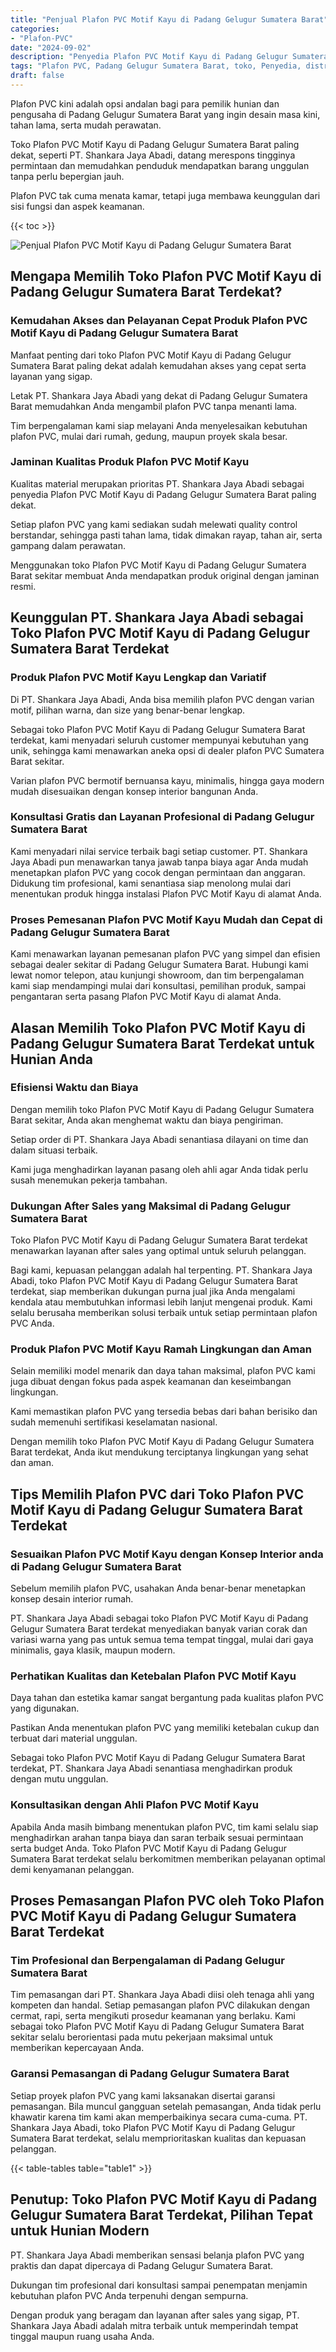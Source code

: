 ```yaml
---
title: "Penjual Plafon PVC Motif Kayu di Padang Gelugur Sumatera Barat"
categories: 
- "Plafon-PVC"
date: "2024-09-02"
description: "Penyedia Plafon PVC Motif Kayu di Padang Gelugur Sumatera Barat untuk rumah, kantor, dan ritel. Plafon berkualitas, pilihan motif, pilihan warna menarik, dengan jasa penempatan ditangani oleh tenaga ahli profesional serta kepastian resmi!|Servis penyediaan Plafon PVC Motif Kayu di Padang Gelugur Sumatera Barat untuk kebutuhan tempat tinggal, kantor, maupun toko, beserta produk berkualitas dan penempatan oleh teknisi berpengalaman dan jaminan resmi.|Pilihan Plafon PVC Motif Kayu di Padang Gelugur Sumatera Barat yang terbukti untuk rumah, kantor, dan ritel, dengan material terbaik dan instalasi dikerjakan oleh tim ahli serta jaminan resmi.|Distribusi Plafon PVC Motif Kayu di Padang Gelugur Sumatera Barat bagi tempat tinggal, office, serta toko, beserta material berkualitas dan instalasi ditangani oleh teknisi profesional, dilengkapi dengan kepastian resmi.}"
tags: "Plafon PVC, Padang Gelugur Sumatera Barat, toko, Penyedia, distributor"
draft: false
---
```


Plafon PVC kini adalah opsi andalan bagi para pemilik hunian dan pengusaha di Padang Gelugur Sumatera Barat yang ingin desain masa kini, tahan lama, serta mudah perawatan.

Toko Plafon PVC Motif Kayu di Padang Gelugur Sumatera Barat paling dekat, seperti PT. Shankara Jaya Abadi, datang merespons tingginya permintaan dan memudahkan penduduk mendapatkan barang unggulan tanpa perlu bepergian jauh.

Plafon PVC tak cuma menata kamar, tetapi juga membawa keunggulan dari sisi fungsi dan aspek keamanan.

{{< toc >}}

![Penjual Plafon PVC Motif Kayu di Padang Gelugur Sumatera Barat](/images/Plafon-PVC/Penjual-Plafon-PVC-Motif-Kayu-di-Padang-Gelugur-Sumatera-Barat.png)


## Mengapa Memilih Toko Plafon PVC Motif Kayu di Padang Gelugur Sumatera Barat Terdekat?

### Kemudahan Akses dan Pelayanan Cepat Produk Plafon PVC Motif Kayu di Padang Gelugur Sumatera Barat

Manfaat penting dari toko Plafon PVC Motif Kayu di Padang Gelugur Sumatera Barat paling dekat adalah kemudahan akses yang cepat serta layanan yang sigap.

Letak PT. Shankara Jaya Abadi yang dekat di Padang Gelugur Sumatera Barat memudahkan Anda mengambil plafon PVC tanpa menanti lama.

Tim berpengalaman kami siap melayani Anda menyelesaikan kebutuhan plafon PVC, mulai dari rumah, gedung, maupun proyek skala besar.

### Jaminan Kualitas Produk Plafon PVC Motif Kayu

Kualitas material merupakan prioritas PT. Shankara Jaya Abadi sebagai penyedia Plafon PVC Motif Kayu di Padang Gelugur Sumatera Barat paling dekat.

Setiap plafon PVC yang kami sediakan sudah melewati quality control berstandar, sehingga pasti tahan lama, tidak dimakan rayap, tahan air, serta gampang dalam perawatan.

Menggunakan toko Plafon PVC Motif Kayu di Padang Gelugur Sumatera Barat sekitar membuat Anda mendapatkan produk original dengan jaminan resmi.

## Keunggulan PT. Shankara Jaya Abadi sebagai Toko Plafon PVC Motif Kayu di Padang Gelugur Sumatera Barat Terdekat

### Produk Plafon PVC Motif Kayu Lengkap dan Variatif

Di PT. Shankara Jaya Abadi, Anda bisa memilih plafon PVC dengan varian motif, pilihan warna, dan size yang benar-benar lengkap.

Sebagai toko Plafon PVC Motif Kayu di Padang Gelugur Sumatera Barat terdekat, kami menyadari seluruh customer mempunyai kebutuhan yang unik, sehingga kami menawarkan aneka opsi di dealer plafon PVC Sumatera Barat sekitar.

Varian plafon PVC bermotif bernuansa kayu, minimalis, hingga gaya modern mudah disesuaikan dengan konsep interior bangunan Anda.

### Konsultasi Gratis dan Layanan Profesional di Padang Gelugur Sumatera Barat

Kami menyadari nilai service terbaik bagi setiap customer. PT. Shankara Jaya Abadi pun menawarkan tanya jawab tanpa biaya agar Anda mudah menetapkan plafon PVC yang cocok dengan permintaan dan anggaran. Didukung tim profesional, kami senantiasa siap menolong mulai dari menentukan produk hingga instalasi Plafon PVC Motif Kayu di alamat Anda.

### Proses Pemesanan Plafon PVC Motif Kayu Mudah dan Cepat di Padang Gelugur Sumatera Barat

Kami menawarkan layanan pemesanan plafon PVC yang simpel dan efisien sebagai dealer sekitar di Padang Gelugur Sumatera Barat. Hubungi kami lewat nomor telepon, atau kunjungi showroom, dan tim berpengalaman kami siap mendampingi mulai dari konsultasi, pemilihan produk, sampai pengantaran serta pasang Plafon PVC Motif Kayu di alamat Anda.

## Alasan Memilih Toko Plafon PVC Motif Kayu di Padang Gelugur Sumatera Barat Terdekat untuk Hunian Anda

### Efisiensi Waktu dan Biaya

Dengan memilih toko Plafon PVC Motif Kayu di Padang Gelugur Sumatera Barat sekitar, Anda akan menghemat waktu dan biaya pengiriman.

Setiap order di PT. Shankara Jaya Abadi senantiasa dilayani on time dan dalam situasi terbaik.

Kami juga menghadirkan layanan pasang oleh ahli agar Anda tidak perlu susah menemukan pekerja tambahan.

### Dukungan After Sales yang Maksimal di Padang Gelugur Sumatera Barat

Toko Plafon PVC Motif Kayu di Padang Gelugur Sumatera Barat terdekat menawarkan layanan after sales yang optimal untuk seluruh pelanggan.

Bagi kami, kepuasan pelanggan adalah hal terpenting. PT. Shankara Jaya Abadi, toko Plafon PVC Motif Kayu di Padang Gelugur Sumatera Barat terdekat, siap memberikan dukungan purna jual jika Anda mengalami kendala atau membutuhkan informasi lebih lanjut mengenai produk. Kami selalu berusaha memberikan solusi terbaik untuk setiap permintaan plafon PVC Anda.

### Produk Plafon PVC Motif Kayu Ramah Lingkungan dan Aman

Selain memiliki model menarik dan daya tahan maksimal, plafon PVC kami juga dibuat dengan fokus pada aspek keamanan dan keseimbangan lingkungan.

Kami memastikan plafon PVC yang tersedia bebas dari bahan berisiko dan sudah memenuhi sertifikasi keselamatan nasional.

Dengan memilih toko Plafon PVC Motif Kayu di Padang Gelugur Sumatera Barat terdekat, Anda ikut mendukung terciptanya lingkungan yang sehat dan aman.

## Tips Memilih Plafon PVC dari Toko Plafon PVC Motif Kayu di Padang Gelugur Sumatera Barat Terdekat

### Sesuaikan Plafon PVC Motif Kayu dengan Konsep Interior anda di Padang Gelugur Sumatera Barat

Sebelum memilih plafon PVC, usahakan Anda benar-benar menetapkan konsep desain interior rumah.

PT. Shankara Jaya Abadi sebagai toko Plafon PVC Motif Kayu di Padang Gelugur Sumatera Barat terdekat menyediakan banyak varian corak dan variasi warna yang pas untuk semua tema tempat tinggal, mulai dari gaya minimalis, gaya klasik, maupun modern.

### Perhatikan Kualitas dan Ketebalan Plafon PVC Motif Kayu

Daya tahan dan estetika kamar sangat bergantung pada kualitas plafon PVC yang digunakan.

Pastikan Anda menentukan plafon PVC yang memiliki ketebalan cukup dan terbuat dari material unggulan.

Sebagai toko Plafon PVC Motif Kayu di Padang Gelugur Sumatera Barat terdekat, PT. Shankara Jaya Abadi senantiasa menghadirkan produk dengan mutu unggulan.

### Konsultasikan dengan Ahli Plafon PVC Motif Kayu

Apabila Anda masih bimbang menentukan plafon PVC, tim kami selalu siap menghadirkan arahan tanpa biaya dan saran terbaik sesuai permintaan serta budget Anda. Toko Plafon PVC Motif Kayu di Padang Gelugur Sumatera Barat terdekat selalu berkomitmen memberikan pelayanan optimal demi kenyamanan pelanggan.

## Proses Pemasangan Plafon PVC oleh Toko Plafon PVC Motif Kayu di Padang Gelugur Sumatera Barat Terdekat

### Tim Profesional dan Berpengalaman di Padang Gelugur Sumatera Barat

Tim pemasangan dari PT. Shankara Jaya Abadi diisi oleh tenaga ahli yang kompeten dan handal. Setiap pemasangan plafon PVC dilakukan dengan cermat, rapi, serta mengikuti prosedur keamanan yang berlaku. Kami sebagai toko Plafon PVC Motif Kayu di Padang Gelugur Sumatera Barat sekitar selalu berorientasi pada mutu pekerjaan maksimal untuk memberikan kepercayaan Anda.

### Garansi Pemasangan di Padang Gelugur Sumatera Barat

Setiap proyek plafon PVC yang kami laksanakan disertai garansi pemasangan. Bila muncul gangguan setelah pemasangan, Anda tidak perlu khawatir karena tim kami akan memperbaikinya secara cuma-cuma. PT. Shankara Jaya Abadi, toko Plafon PVC Motif Kayu di Padang Gelugur Sumatera Barat terdekat, selalu memprioritaskan kualitas dan kepuasan pelanggan.

{{< table-tables table="table1" >}}

## Penutup: Toko Plafon PVC Motif Kayu di Padang Gelugur Sumatera Barat Terdekat, Pilihan Tepat untuk Hunian Modern

PT. Shankara Jaya Abadi memberikan sensasi belanja plafon PVC yang praktis dan dapat dipercaya di Padang Gelugur Sumatera Barat.

Dukungan tim profesional dari konsultasi sampai penempatan menjamin kebutuhan plafon PVC Anda terpenuhi dengan sempurna.

Dengan produk yang beragam dan layanan after sales yang sigap, PT. Shankara Jaya Abadi adalah mitra terbaik untuk memperindah tempat tinggal maupun ruang usaha Anda.